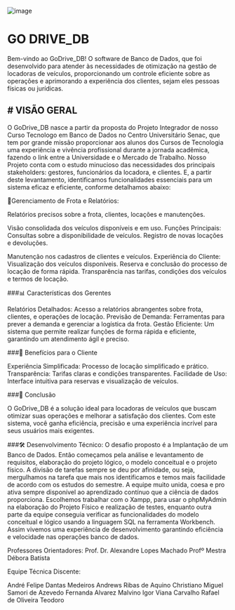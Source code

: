 
![image](https://github.com/user-attachments/assets/0dc00ea9-8a07-4f18-a0bb-175dd8079ecd)


# GO DRIVE_DB

Bem-vindo ao GoDrive_DB! O software de Banco de Dados, que foi desenvolvido para atender às necessidades de otimização na gestão de locadoras de veículos, proporcionando um controle eficiente sobre as operações e aprimorando a experiência dos clientes, sejam eles pessoas físicas ou jurídicas.


## # VISÃO GERAL

O GoDrive_DB nasce a partir da proposta do Projeto Integrador de nosso Curso Tecnologo em Banco de Dados no Centro Universitário Senac, que tem por grande missão proporcionar aos alunos dos Cursos de Tecnologia uma experiência e vivência profissional durante a jornada acadêmica, fazendo o link entre a Universidade e o Mercado de Trabalho. Nosso Projeto conta com o estudo minucioso das necessidades dos principais stakeholders: gestores, funcionários da locadora, e clientes. E, a partir deste levantamento, identificamos funcionalidades essenciais para um sistema eficaz e eficiente, conforme detalhamos abaixo:

📍Gerenciamento de Frota e Relatórios:

Relatórios precisos sobre a frota, clientes, locações e manutenções.

Visão consolidada dos veículos disponíveis e em uso. Funções Principais: Consultas sobre a disponibilidade de veículos.
Registro de novas locações e devoluções.

Manutenção nos cadastros de clientes e veículos.
Experiência do Cliente: Visualização dos veículos disponíveis.
Reserva e conclusão do processo de locação de forma rápida. Transparência nas tarifas, condições dos veículos e termos de locação.

###📊 Características dos Gerentes

Relatórios Detalhados: Acesso a relatórios abrangentes sobre frota, clientes, e operações de locação. Previsão de Demanda: Ferramentas para prever a demanda e gerenciar a logística da frota. Gestão Eficiente: Um sistema que permite realizar funções de forma rápida e eficiente, garantindo um atendimento ágil e preciso.

###🌟 Benefícios para o Cliente

Experiência Simplificada: Processo de locação simplificado e prático. Transparência: Tarifas claras e condições transparentes. Facilidade de Uso: Interface intuitiva para reservas e visualização de veículos.

###📑 Conclusão

O GoDrive_DB é a solução ideal para locadoras de veículos que buscam otimizar suas operações e melhorar a satisfação dos clientes. Com este sistema, você ganha eficiência, precisão e uma experiência incrível para seus usuários mais exigentes.

###🛠️ Desenvolvimento Técnico: O desafio proposto é a Implantação de um Banco de Dados. Então começamos pela análise e levantamento de requisitos, elaboração do projeto lógico, o modelo conceitual e o projeto físico. A divisão de tarefas sempre se deu por afinidade, ou seja, mergulhamos na tarefa que mais nos identificamos e temos mais facilidade de acordo com os estudos do semestre. A equipe muito unida, coesa e pro ativa sempre disponível ao aprendizado contínuo que a ciência de dados proporciona. Escolhemos trabalhar com o Xampp, para usar o phpMyAdmin na elaboração do Projeto Físico e realização de testes, enquanto outra parte da equipe conseguia verificar as funcionalidades do modelo conceitual e lógico usando a linguagem SQL na ferramenta Workbench. Assim vivemos uma experiência de desenvolvimento garantindo eficiência e velocidade nas operações banco de dados.

Professores Orientadores: 
Prof. Dr. Alexandre Lopes Machado 
Profº Mestra Débora Batista

Equipe Técnica Discente:

André Felipe Dantas Medeiros
Andrews Ribas de Aquino 
Christiano Miguel Samori de Azevedo 
Fernanda Alvarez Malvino 
Igor Viana Carvalho 
Rafael de Oliveira Teodoro
